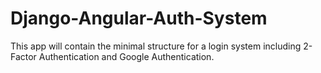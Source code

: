 # Django-Angular-Auth-System
This app will contain the minimal structure for a login system including 2-Factor Authentication and Google Authentication.
